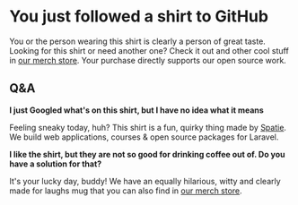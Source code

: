 # You just followed a shirt to GitHub

You or the person wearing this shirt is clearly a person of great taste. Looking for this shirt or need another one? Check it out and other cool stuff in [our merch store](https://spatie.myspreadshop.net/). Your purchase directly supports our open source work. 

## Q&A

**I just Googled what's on this shirt, but I have no idea what it means**

Feeling sneaky today, huh? This shirt is a fun, quirky thing made by [Spatie](https://spatie.be). We build web applications, courses & open source packages for Laravel.

**I like the shirt, but they are not so good for drinking coffee out of. Do you have a solution for that?**

It's your lucky day, buddy! We have an equally hilarious, witty and clearly made for laughs mug that you can also find in [our merch store](https://spatie.myspreadshop.net/spatielaravel-mug-A6712584808188e2f1cd96a64?productType=1134&sellable=1XN4a883Zgi4gbNeVQkQ-1134-32&appearance=2&size=29).
